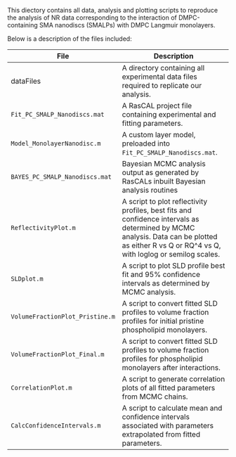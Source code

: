 This diectory contains all data, analysis and plotting scripts to reproduce the analysis of NR data corresponding to the interaction of DMPC-containing SMA nanodiscs (SMALPs) with DMPC Langmuir monolayers.  

Below is a description of the files included:

File | Description
---- | -----------
dataFiles | A directory containing all experimental data files required to replicate our analysis.
`Fit_PC_SMALP_Nanodiscs.mat` | A RasCAL project file containing experimental and fitting parameters.
`Model_MonolayerNanodisc.m` | A custom layer model, preloaded into `Fit_PC_SMALP_Nanodiscs.mat`.
`BAYES_PC_SMALP_Nanodiscs.mat` | Bayesian MCMC analysis output as generated by RasCALs inbuilt Bayesian analysis routines
`ReflectivityPlot.m` | A script to plot reflectivity profiles, best fits and confidence intervals as determined by MCMC analysis. Data can be plotted as either R vs Q or RQ^4 vs Q, with loglog or semilog scales.
`SLDplot.m` | A script to plot SLD profile best fit and 95% confidence intervals as determined by MCMC analysis.
`VolumeFractionPlot_Pristine.m` | A script to convert fitted SLD profiles to volume fraction profiles for initial pristine phospholipid monolayers.
`VolumeFractionPlot_Final.m` | A script to convert fitted SLD profiles to volume fraction profiles for phospholipid monolayers after interactions.
`CorrelationPlot.m` | A script to generate correlation plots of all fitted parameters from MCMC chains.
`CalcConfidenceIntervals.m` | A script to calculate mean and confidence intervals associated with parameters extrapolated from fitted parameters.
